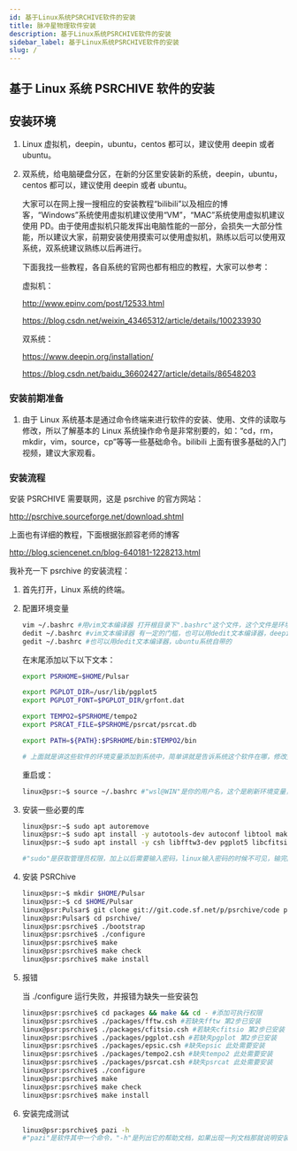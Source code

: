 ```yaml
---
id: 基于Linux系统PSRCHIVE软件的安装
title: 脉冲星物理软件安装
description: 基于Linux系统PSRCHIVE软件的安装
sidebar_label: 基于Linux系统PSRCHIVE软件的安装
slug: /
---
```


## 基于 Linux 系统 PSRCHIVE 软件的安装

## 安装环境

1. Linux 虚拟机，deepin，ubuntu，centos 都可以，建议使用 deepin 或者 ubuntu。

2. 双系统，给电脑硬盘分区，在新的分区里安装新的系统，deepin，ubuntu，centos 都可以，建议使用 deepin 或者 ubuntu。

   大家可以在网上搜一搜相应的安装教程“bilibili”以及相应的博客，“Windows”系统使用虚拟机建议使用“VM”，“MAC”系统使用虚拟机建议使用 PD。由于使用虚拟机只能发挥出电脑性能的一部分，会损失一大部分性能，所以建议大家，前期安装使用摸索可以使用虚拟机，熟练以后可以使用双系统，双系统建议熟练以后再进行。

   下面我找一些教程，各自系统的官网也都有相应的教程，大家可以参考：

   虚拟机：

   http://www.epinv.com/post/12533.html

   https://blog.csdn.net/weixin_43465312/article/details/100233930

   双系统：

   https://www.deepin.org/installation/

   https://blog.csdn.net/baidu_36602427/article/details/86548203

### 安装前期准备

1. 由于 Linux 系统基本是通过命令终端来进行软件的安装、使用、文件的读取与修改，所以了解基本的 Linux 系统操作命令是非常别要的，如：“cd，rm，mkdir，vim，source，cp”等等一些基础命令。bilibili 上面有很多基础的入门视频，建议大家观看。

### 安装流程

安装 PSRCHIVE 需要联网，这是 psrchive 的官方网站：

http://psrchive.sourceforge.net/download.shtml

上面也有详细的教程，下面根据张颜容老师的博客

http://blog.sciencenet.cn/blog-640181-1228213.html

我补充一下 psrchive 的安装流程：

1. 首先打开，Linux 系统的终端。

2. 配置环境变量

   ```bash
   vim ~/.bashrc #用vim文本编译器 打开根目录下".bashrc"这个文件，这个文件是环境变量储存的地方
   dedit ~/.bashrc #vim文本编译器 有一定的门槛，也可以用dedit文本编译器，deepin系统自带的
   gedit ~/.bashrc #也可以用dedit文本编译器，ubuntu系统自带的
   ```

   在末尾添加以下以下文本：

   ```bash
   export PSRHOME=$HOME/Pulsar

   export PGPLOT_DIR=/usr/lib/pgplot5
   export PGPLOT_FONT=$PGPLOT_DIR/grfont.dat

   export TEMPO2=$PSRHOME/tempo2
   export PSRCAT_FILE=$PSRHOME/psrcat/psrcat.db

   export PATH=${PATH}:$PSRHOME/bin:$TEMPO2/bin

   # 上面就是讲这些软件的环境变量添加到系统中，简单讲就是告诉系统这个软件在哪，修改完后记得保存
   ```

   重启或：

   ```bash
   linux@psr:~$ source ~/.bashrc #"wsl@WIN"是你的用户名，这个是刷新环境变量，重置一下
   ```

3. 安装一些必要的库

   ```bash
   linux@psr:~$ sudo apt autoremove
   linux@psr:~$ sudo apt install -y autotools-dev autoconf libtool make g++ gfortran
   linux@psr:~$ sudo apt install -y csh libfftw3-dev pgplot5 libcfitsio-dev git

   #"sudo"是获取管理员权限，加上以后需要输入密码，linux输入密码的时候不可见，输完回车就可以
   ```

4. 安装 PSRChive

   ```bash
   linux@psr:~$ mkdir $HOME/Pulsar
   linux@psr:~$ cd $HOME/Pulsar
   linux@psr:Pulsar$ git clone git://git.code.sf.net/p/psrchive/code psrchive
   linux@psr:Pulsar$ cd psrchive/
   linux@psr:psrchive$ ./bootstrap
   linux@psr:psrchive$ ./configure
   linux@psr:psrchive$ make
   linux@psr:psrchive$ make check
   linux@psr:psrchive$ make install
   ```

5. 报错

   当 ./configure 运行失败，并报错为缺失一些安装包

   ```bash
   linux@psr:psrchive$ cd packages && make && cd - #添加可执行权限
   linux@psr:psrchive$ ./packages/fftw.csh #若缺失fftw 第2步已安装
   linux@psr:psrchive$ ./packages/cfitsio.csh #若缺失cfitsio 第2步已安装
   linux@psr:psrchive$ ./packages/pgplot.csh #若缺失pgplot 第2步已安装
   linux@psr:psrchive$ ./packages/epsic.csh #缺失epsic 此处需要安装
   linux@psr:psrchive$ ./packages/tempo2.csh #缺失tempo2 此处需要安装
   linux@psr:psrchive$ ./packages/psrcat.csh #缺失psrcat 此处需要安装
   linux@psr:psrchive$ ./configure
   linux@psr:psrchive$ make
   linux@psr:psrchive$ make check
   linux@psr:psrchive$ make install
   ```

6. 安装完成测试

   ```bash
   linux@psr:psrchive$ pazi -h
   #"pazi"是软件其中一个命令，"-h"是列出它的帮助文档，如果出现一列文档那就说明安装成功。
   ```
